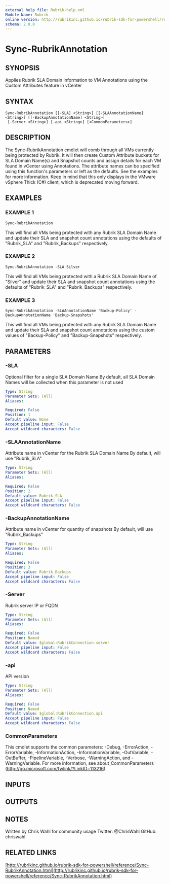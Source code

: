 ```yaml
---
external help file: Rubrik-help.xml
Module Name: Rubrik
online version: http://rubrikinc.github.io/rubrik-sdk-for-powershell/reference/Sync-RubrikAnnotation.html
schema: 2.0.0
---
```


# Sync-RubrikAnnotation

## SYNOPSIS
Applies Rubrik SLA Domain information to VM Annotations using the Custom Attributes feature in vCenter

## SYNTAX

```
Sync-RubrikAnnotation [[-SLA] <String>] [[-SLAAnnotationName] <String>] [[-BackupAnnotationName] <String>]
 [-Server <String>] [-api <String>] [<CommonParameters>]
```

## DESCRIPTION
The Sync-RubrikAnnotation cmdlet will comb through all VMs currently being protected by Rubrik.
It will then create Custom Attribute buckets for SLA Domain Name(s) and Snapshot counts and assign details for each VM found in vCenter using Annotations.
The attribute names can be specified using this function's parameters or left as the defaults.
See the examples for more information.
Keep in mind that this only displays in the VMware vSphere Thick (C#) client, which is deprecated moving forward.

## EXAMPLES

### EXAMPLE 1
```
Sync-RubrikAnnotation
```

This will find all VMs being protected with any Rubrik SLA Domain Name and update their SLA and snapshot count annotations
using the defaults of "Rubrik_SLA" and "Rubrik_Backups" respectively.

### EXAMPLE 2
```
Sync-RubrikAnnotation -SLA Silver
```

This will find all VMs being protected with a Rubrik SLA Domain Name of "Silver" and update their SLA and snapshot count annotations
using the defaults of "Rubrik_SLA" and "Rubrik_Backups" respectively.

### EXAMPLE 3
```
Sync-RubrikAnnotation -SLAAnnotationName 'Backup-Policy' -BackupAnnotationName 'Backup-Snapshots'
```

This will find all VMs being protected with any Rubrik SLA Domain Name and update their SLA and snapshot count annotations
using the custom values of "Backup-Policy" and "Backup-Snapshots" respectively.

## PARAMETERS

### -SLA
Optional filter for a single SLA Domain Name
By default, all SLA Domain Names will be collected when this parameter is not used

```yaml
Type: String
Parameter Sets: (All)
Aliases:

Required: False
Position: 1
Default value: None
Accept pipeline input: False
Accept wildcard characters: False
```

### -SLAAnnotationName
Attribute name in vCenter for the Rubrik SLA Domain Name
By default, will use "Rubrik_SLA"

```yaml
Type: String
Parameter Sets: (All)
Aliases:

Required: False
Position: 2
Default value: Rubrik_SLA
Accept pipeline input: False
Accept wildcard characters: False
```

### -BackupAnnotationName
Attribute name in vCenter for quantity of snapshots
By default, will use "Rubrik_Backups"

```yaml
Type: String
Parameter Sets: (All)
Aliases:

Required: False
Position: 3
Default value: Rubrik_Backups
Accept pipeline input: False
Accept wildcard characters: False
```

### -Server
Rubrik server IP or FQDN

```yaml
Type: String
Parameter Sets: (All)
Aliases:

Required: False
Position: Named
Default value: $global:RubrikConnection.server
Accept pipeline input: False
Accept wildcard characters: False
```

### -api
API version

```yaml
Type: String
Parameter Sets: (All)
Aliases:

Required: False
Position: Named
Default value: $global:RubrikConnection.api
Accept pipeline input: False
Accept wildcard characters: False
```

### CommonParameters
This cmdlet supports the common parameters: -Debug, -ErrorAction, -ErrorVariable, -InformationAction, -InformationVariable, -OutVariable, -OutBuffer, -PipelineVariable, -Verbose, -WarningAction, and -WarningVariable. For more information, see about_CommonParameters (http://go.microsoft.com/fwlink/?LinkID=113216).

## INPUTS

## OUTPUTS

## NOTES
Written by Chris Wahl for community usage
Twitter: @ChrisWahl
GitHub: chriswahl

## RELATED LINKS

[http://rubrikinc.github.io/rubrik-sdk-for-powershell/reference/Sync-RubrikAnnotation.html](http://rubrikinc.github.io/rubrik-sdk-for-powershell/reference/Sync-RubrikAnnotation.html)

